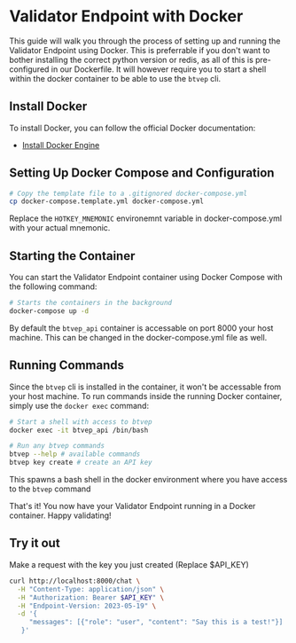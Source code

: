 # Validator Endpoint with Docker

This guide will walk you through the process of setting up and running the Validator Endpoint using Docker. This is preferrable if you don't want to bother installing the correct python version or redis, as all of this is pre-configured in our Dockerfile. It will however require you to start a shell within the docker container to be able to use the `btvep` cli.

## Install Docker

To install Docker, you can follow the official Docker documentation:

- [Install Docker Engine](https://docs.docker.com/engine/install/)

## Setting Up Docker Compose and Configuration

```bash
# Copy the template file to a .gitignored docker-compose.yml
cp docker-compose.template.yml docker-compose.yml
```

Replace the `HOTKEY_MNEMONIC` environemnt variable in docker-compose.yml with your actual mnemonic.

## Starting the Container

You can start the Validator Endpoint container using Docker Compose with the following command:

```bash
# Starts the containers in the background
docker-compose up -d
```

By default the `btvep_api` container is accessable on port 8000 your host machine. This can be changed in the docker-compose.yml file as well.

## Running Commands

Since the `btvep` cli is installed in the container, it won't be accessable from your host machine. To run commands inside the running Docker container, simply use the `docker exec` command:

```bash
# Start a shell with access to btvep
docker exec -it btvep_api /bin/bash

# Run any btvep commands
btvep --help # available commands
btvep key create # create an API key
```

This spawns a bash shell in the docker environment where you have access to the `btvep` command

That's it! You now have your Validator Endpoint running in a Docker container. Happy validating!

## Try it out

Make a request with the key you just created (Replace $API_KEY)

```bash
curl http://localhost:8000/chat \
  -H "Content-Type: application/json" \
  -H "Authorization: Bearer $API_KEY" \
  -H "Endpoint-Version: 2023-05-19" \
  -d '{
     "messages": [{"role": "user", "content": "Say this is a test!"}]
   }'
```
